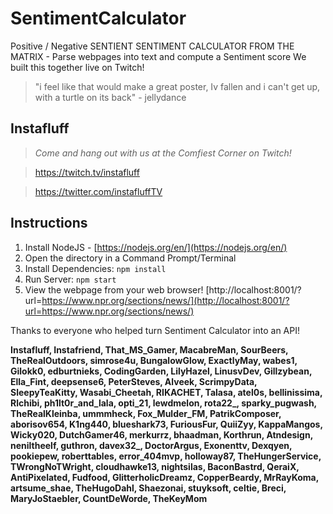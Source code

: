 # SentimentCalculator
Positive / Negative SENTIENT SENTIMENT CALCULATOR FROM THE MATRIX - Parse webpages into text and compute a Sentiment score
We built this together live on Twitch!


> "i feel like that would make a great poster, Iv fallen and i can't get up, with a turtle on its back" - jellydance

## Instafluff ##
> *Come and hang out with us at the Comfiest Corner on Twitch!*

> https://twitch.tv/instafluff

> https://twitter.com/instafluffTV

## Instructions ##

1. Install NodeJS - [https://nodejs.org/en/](https://nodejs.org/en/)
2. Open the directory in a Command Prompt/Terminal
3. Install Dependencies: `npm install`
4. Run Server: `npm start`
5. View the webpage from your web browser! [http://localhost:8001/?url=https://www.npr.org/sections/news/](http://localhost:8001/?url=https://www.npr.org/sections/news/)

Thanks to everyone who helped turn Sentiment Calculator into an API!

**Instafluff, Instafriend, That_MS_Gamer, MacabreMan, SourBeers, TheRealOutdoors, simrose4u, BungalowGlow, ExactlyMay, wabes1, Gilokk0, edburtnieks, CodingGarden, LilyHazel, LinusvDev, Gillzybean, Ella_Fint, deepsense6, PeterSteves, Alveek, ScrimpyData, SleepyTeaKitty, Wasabi_Cheetah, RIKACHET, Talasa, atel0s, bellinissima, Rlchibi, ph1lt0r_and_lala, opti_21, lewdmelon, rota22_, sparky_pugwash, TheRealKleinba, ummmheck, Fox_Mulder_FM, PatrikComposer, aborisov654, K1ng440, blueshark73, FuriousFur, QuiiZyy, KappaMangos, Wicky020, DutchGamer46, merkurrz, bhaadman, Korthrun, Atndesign, neniltheelf, guthron, davex32_, DoctorArgus, Exonenttv, Dexqyen, pookiepew, roberttables, error_404mvp, holloway87, TheHungerService, TWrongNoTWright, cloudhawke13, nightsilas, BaconBastrd, QeraiX, AntiPixelated, Fudfood, GlitterholicDreamz, CopperBeardy, MrRayKoma, artsume_shae, TheHugoDahl, Shaezonai, stuyksoft, celtie, Breci, MaryJoStaebler, CountDeWorde, TheKeyMom**
